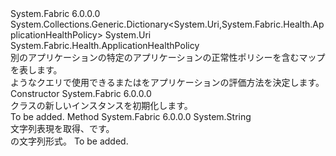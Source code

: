 <Type Name="ApplicationHealthPolicyMap" FullName="System.Fabric.Health.ApplicationHealthPolicyMap">
  <TypeSignature Language="C#" Value="public sealed class ApplicationHealthPolicyMap : System.Collections.Generic.Dictionary&lt;Uri,System.Fabric.Health.ApplicationHealthPolicy&gt;" />
  <TypeSignature Language="ILAsm" Value=".class public auto ansi sealed beforefieldinit ApplicationHealthPolicyMap extends System.Collections.Generic.Dictionary`2&lt;class System.Uri, class System.Fabric.Health.ApplicationHealthPolicy&gt;" />
  <TypeSignature Language="DocId" Value="T:System.Fabric.Health.ApplicationHealthPolicyMap" />
  <TypeSignature Language="VB.NET" Value="Public NotInheritable Class ApplicationHealthPolicyMap&#xA;Inherits Dictionary(Of Uri, ApplicationHealthPolicy)" />
  <TypeSignature Language="F#" Value="type ApplicationHealthPolicyMap = class&#xA;    inherit Dictionary&lt;Uri, ApplicationHealthPolicy&gt;" />
  <AssemblyInfo>
    <AssemblyName>System.Fabric</AssemblyName>
    <AssemblyVersion>6.0.0.0</AssemblyVersion>
  </AssemblyInfo>
  <Base>
    <BaseTypeName>System.Collections.Generic.Dictionary&lt;System.Uri,System.Fabric.Health.ApplicationHealthPolicy&gt;</BaseTypeName>
    <BaseTypeArguments>
      <BaseTypeArgument TypeParamName="!0">System.Uri</BaseTypeArgument>
      <BaseTypeArgument TypeParamName="!1">System.Fabric.Health.ApplicationHealthPolicy</BaseTypeArgument>
    </BaseTypeArguments>
  </Base>
  <Interfaces />
  <Docs>
    <summary>
      <para>別のアプリケーションの特定のアプリケーションの正常性ポリシーを含むマップを表します。</para>
    </summary>
    <remarks>ようなクエリで使用できる<see cref="M:System.Fabric.FabricClient.HealthClient.GetClusterHealthAsync(System.Fabric.Description.ClusterHealthQueryDescription)" />または<see cref="M:System.Fabric.FabricClient.HealthClient.GetClusterHealthChunkAsync(System.Fabric.Description.ClusterHealthChunkQueryDescription)" />をアプリケーションの評価方法を決定します。
            </remarks>
  </Docs>
  <Members>
    <Member MemberName=".ctor">
      <MemberSignature Language="C#" Value="public ApplicationHealthPolicyMap ();" />
      <MemberSignature Language="ILAsm" Value=".method public hidebysig specialname rtspecialname instance void .ctor() cil managed" />
      <MemberSignature Language="DocId" Value="M:System.Fabric.Health.ApplicationHealthPolicyMap.#ctor" />
      <MemberSignature Language="VB.NET" Value="Public Sub New ()" />
      <MemberType>Constructor</MemberType>
      <AssemblyInfo>
        <AssemblyName>System.Fabric</AssemblyName>
        <AssemblyVersion>6.0.0.0</AssemblyVersion>
      </AssemblyInfo>
      <Parameters />
      <Docs>
        <summary>
            <see cref="T:System.Fabric.Health.ApplicationHealthPolicyMap" /> クラスの新しいインスタンスを初期化します。
            </summary>
        <remarks>To be added.</remarks>
      </Docs>
    </Member>
    <Member MemberName="ToString">
      <MemberSignature Language="C#" Value="public override string ToString ();" />
      <MemberSignature Language="ILAsm" Value=".method public hidebysig virtual instance string ToString() cil managed" />
      <MemberSignature Language="DocId" Value="M:System.Fabric.Health.ApplicationHealthPolicyMap.ToString" />
      <MemberSignature Language="VB.NET" Value="Public Overrides Function ToString () As String" />
      <MemberSignature Language="F#" Value="override this.ToString : unit -&gt; string" Usage="applicationHealthPolicyMap.ToString " />
      <MemberType>Method</MemberType>
      <AssemblyInfo>
        <AssemblyName>System.Fabric</AssemblyName>
        <AssemblyVersion>6.0.0.0</AssemblyVersion>
      </AssemblyInfo>
      <ReturnValue>
        <ReturnType>System.String</ReturnType>
      </ReturnValue>
      <Parameters />
      <Docs>
        <summary>
            文字列表現を取得、<see cref="T:System.Fabric.Health.ApplicationHealthPolicyMap" />です。
            </summary>
        <returns><see cref="T:System.Fabric.Health.ApplicationHealthPolicyMap" /> の文字列形式。</returns>
        <remarks>To be added.</remarks>
      </Docs>
    </Member>
  </Members>
</Type>